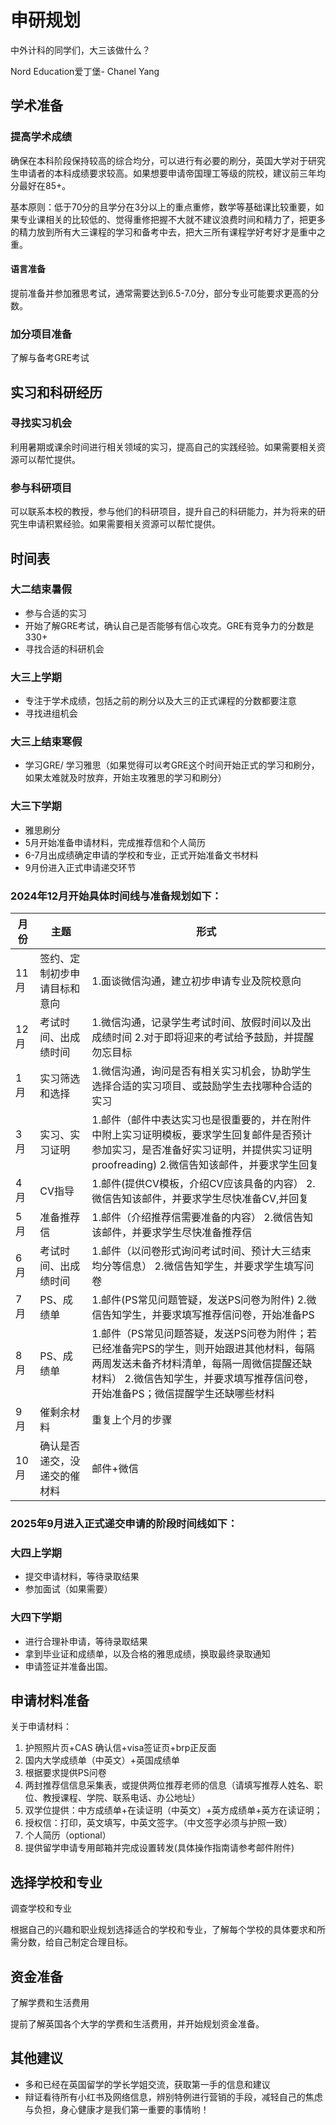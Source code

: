 # 申研规划

中外计科的同学们，大三该做什么？

Nord Education爱丁堡- Chanel Yang

## 学术准备

### 提高学术成绩

确保在本科阶段保持较高的综合均分，可以进行有必要的刷分，英国大学对于研究生申请者的本科成绩要求较高。如果想要申请帝国理工等级的院校，建议前三年均分最好在85+。

基本原则：低于70分的且学分在3分以上的重点重修，数学等基础课比较重要，如果专业课相关的比较低的、觉得重修把握不大就不建议浪费时间和精力了，把更多的精力放到所有大三课程的学习和备考中去，把大三所有课程学好考好才是重中之重。

#### 语言准备

提前准备并参加雅思考试，通常需要达到6.5-7.0分，部分专业可能要求更高的分数。

### 加分项目准备

了解与备考GRE考试

## 实习和科研经历

### 寻找实习机会

利用暑期或课余时间进行相关领域的实习，提高自己的实践经验。如果需要相关资源可以帮忙提供。

### 参与科研项目

可以联系本校的教授，参与他们的科研项目，提升自己的科研能力，并为将来的研究生申请积累经验。如果需要相关资源可以帮忙提供。

## 时间表

### 大二结束暑假

- 参与合适的实习
- 开始了解GRE考试，确认自己是否能够有信心攻克。GRE有竞争力的分数是330+
- 寻找合适的科研机会

### 大三上学期

- 专注于学术成绩，包括之前的刷分以及大三的正式课程的分数都要注意
- 寻找进组机会

### 大三上结束寒假

- 学习GRE/ 学习雅思（如果觉得可以考GRE这个时间开始正式的学习和刷分，如果太难就及时放弃，开始主攻雅思的学习和刷分）

### 大三下学期

- 雅思刷分
- 5月开始准备申请材料，完成推荐信和个人简历
- 6-7月出成绩确定申请的学校和专业，正式开始准备文书材料
- 9月份进入正式申请递交环节

### 2024年12月开始具体时间线与准备规划如下：

| 月份 | 主题                         | 形式                                                         |
| ---- | ---------------------------- | ------------------------------------------------------------ |
| 11月 | 签约、定制初步申请目标和意向 | 1.面谈微信沟通，建立初步申请专业及院校意向                   |
| 12月 | 考试时间、出成绩时间         | 1.微信沟通，记录学生考试时间、放假时间以及出成绩时间 2.对于即将迎来的考试给予鼓励，并提醒勿忘目标 |
| 1月  | 实习筛选和选择               | 1.微信沟通，询问是否有相关实习机会，协助学生选择合适的实习项目、或鼓励学生去找哪种合适的实习 |
| 3月  | 实习、实习证明               | 1.邮件（邮件中表达实习也是很重要的，并在附件中附上实习证明模板，要求学生回复邮件是否预计参加实习，是否准备好实习证明，并提供实习证明proofreading) 2.微信告知该邮件，并要求学生回复 |
| 4月  | CV指导                       | 1.邮件(提供CV模板，介绍CV应该具备的内容） 2.微信告知该邮件，并要求学生尽快准备CV,并回复 |
| 5月  | 准备推荐信                   | 1.邮件（介绍推荐信需要准备的内容） 2.微信告知该邮件，并要求学生尽快准备推荐信 |
| 6月  | 考试时间、出成绩时间         | 1.邮件（以问卷形式询问考试时间、预计大三结束均分等信息） 2.微信告知学生，并要求学生填写问卷 |
| 7月  | PS、成绩单                   | 1.邮件(PS常见问题管疑，发送PS问卷为附件) 2.微信告知学生，并要求填写推荐信问卷，开始准备PS |
| 8月  | PS、成绩单                   | 1.邮件（PS常见问题答疑，发送PS问卷为附件；若已经准备完PS的学生，则开始跟进其他材料，每隔两周发送未备齐材料清单，每隔一周微信提醒还缺材料） 2.微信告知学生，并要求填写推荐信问卷，开始准备PS；微信提醒学生还缺哪些材料 |
| 9月  | 催剩余材料                   | 重复上个月的步骤                                             |
| 10月 | 确认是否递交，没递交的催材料 | 邮件+微信                                                    |

### 2025年9月进入正式递交申请的阶段时间线如下：

### 大四上学期

- 提交申请材料，等待录取结果
- 参加面试（如果需要）

### 大四下学期

- 进行合理补申请，等待录取结果
- 拿到毕业证和成绩单，以及合格的雅思成绩，换取最终录取通知
- 申请签证并准备出国。

## 申请材料准备

关于申请材料：

1. 护照照片页+CAS 确认信+visa签证页+brp正反面
2. 国内大学成绩单（中英文）+英国成绩单
3. 根据要求提供PS问卷
4. 两封推荐信信息采集表，或提供两位推荐老师的信息（请填写推荐人姓名、职位、教授课程、学院、联系电话、办公地址）
5. 双学位提供：中方成绩单+在读证明（中英文）+英方成绩单+英方在读证明；
6. 授权信：打印，英文填写，中英文签字。（中文签字必须与护照一致）
7. 个人简历（optional）
8. 提供留学申请专用邮箱并完成设置转发(具体操作指南请参考邮件附件)

## 选择学校和专业

调查学校和专业

根据自己的兴趣和职业规划选择适合的学校和专业，了解每个学校的具体要求和所需分数，给自己制定合理目标。

## 资金准备

了解学费和生活费用

提前了解英国各个大学的学费和生活费用，并开始规划资金准备。

## 其他建议
   
- 多和已经在英国留学的学长学姐交流，获取第一手的信息和建议
- 辩证看待所有小红书及网络信息，辨别特例进行营销的手段，减轻自己的焦虑与负担，身心健康才是我们第一重要的事情哟！
